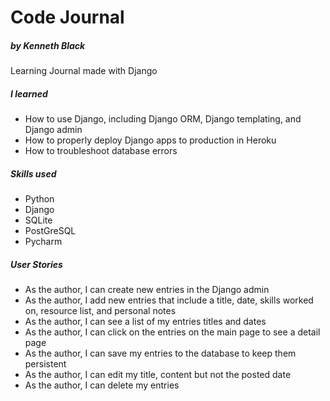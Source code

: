 # Code Journal
##### by Kenneth Black

Learning Journal made with Django

##### I learned

- How to use Django, including Django ORM, Django templating, and Django admin
- How to properly deploy Django apps to production in Heroku
- How to troubleshoot database errors


##### Skills used

- Python
- Django
- SQLite
- PostGreSQL
- Pycharm

##### User Stories

- As the author, I can create new entries in the Django admin
- As the author, I add new entries that include a title, date, skills worked on, resource list, and personal notes
- As the author, I can see a list of my entries titles and dates
- As the author, I can click on the entries on the main page to see a detail page
- As the author, I can save my entries to the database to keep them persistent
- As the author, I can edit my title, content but not the posted date
- As the author, I can delete my entries